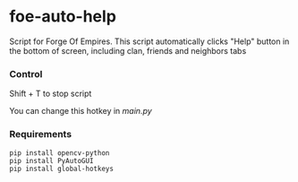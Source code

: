 # foe-auto-help

Script for Forge Of Empires. This script automatically clicks "Help" button in the bottom of screen, including clan, friends and neighbors tabs

### Control

Shift + T to stop script

You can change this hotkey in *main.py*

### Requirements
```
pip install opencv-python
pip install PyAutoGUI
pip install global-hotkeys
```
